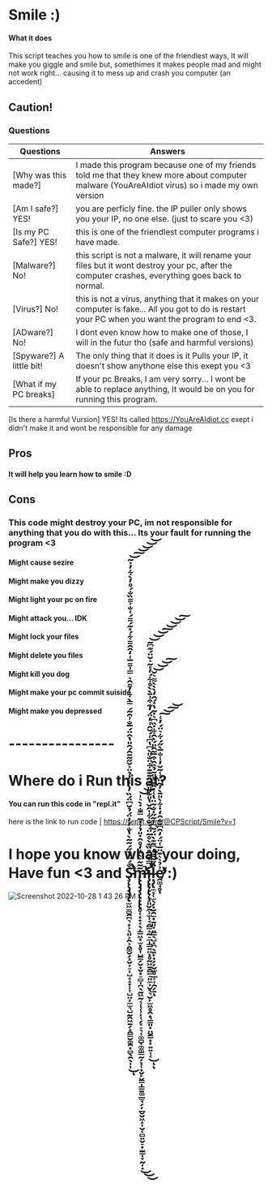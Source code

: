 # Smile :)
#### What it does
This script teaches you how to smile is one of the friendlest ways, It will make you giggle and smile but, somethimes it makes people mad and might not work right... causing it to mess up and crash you computer (an accedent)

## Caution!


### Questions
Questions | Answers
--------- | ---------
[Why was this made?] | I made this program because one of my friends told me that they knew more about computer malware (YouAreAIdiot virus) so i made my own version
[Am I safe?]  YES! | you are perficly fine. the IP puller only shows you your IP, no one else. (just to scare you <3)
[Is my PC Safe?]  YES! | this is one of the friendlest computer programs i have made.
[Malware?]  No! | this script is not a malware, it will rename your files but it wont destroy your pc, after the computer crashes, everything goes back to normal.
[Virus?]  No! | this is not a virus, anything that it makes on your computer is fake... All you got to do is restart your PC when you want the program to end <3.
[ADware?]  No! | I dont even know how to make one of those, I will in the futur tho (safe and harmful versions)
[Spyware?]  A little bit! | The only thing that it does is it Pulls your IP, it doesn't show anythone else this exept you <3
[What if my PC breaks] | If your pc Breaks, I am very sorry... I wont be able to replace anything, It would be on you for running this program.
[Is there a harmful Vursion]  YES! Its called https://YouAreAIdiot.cc exept i didn't make it and wont be responsible for any damage


## Pros
#### It will help you learn how to smile :D



## Cons
### This code might destroy your PC, im not responsible for anything that you do with this... Its your fault for running the program <3
#### Might cause sezire
#### Might make you dizzy
#### Might light your pc on fire
#### Might attack you... IDK
#### Might lock your files
#### Might delete you files
#### Might kill you dog
#### Might make your pc commit suiside
#### Might make you depressed

# ----------------

# Where do i Run this at?
#### You can run this code in "repl.it"



here is the link to run code  |  https://replit.com/@CPScript/Smile?v=1

# I hope you know what your doing, Have fun <3 and Ş̵̨̨̡̡̡̢̛̫͖̫̻̯̪͉̟͕̖͈͕̭͕̭͚̮̗͓̬͕̠͎̺̝̝͙̹͎̺̤̦̼̫͉̺̰̭͖̱̗̝̯̳̮͚̯͙̻̖̯̖̩͎̐́̈́̀̋́̃̃̀̔̐̓̓̈́̉̆͆̈́̏̓̀̾̓̉̈͐̌̋͂̄̑́̂̎̔̂̈́̅̐͗̑͂́̿̀͋̓͌̑͛̿͗͌̅͑̒̂̂͌͋́̽͂́͌́͑̐͐͌̏̐́̊̓̀͋̓͐̃̕̕̚͘͜͝͠͝͝͝͝ͅm̶̢̢̡̡̧̢̨̢̢̛̥̜͓̟͔̖͔̳͖͓̫͓̥͎̺̳̗̬̟̬͙̠̻̩̪̖̰͖̰͔̜̹̹̦̜̗͓̠͉͎͚̻̞͚͚͇̰̦͓̜̟̬̙̬̳̩̳̱͚̲̫̘̗̦̲̬̬͖̝͎̬͔̻͍̬̠̟̫͇̩̞̰̦̣̃͂̃͐̀̒̒̊̂̇̎̉͗̍̃̿̐̇̀͛̍̚͘̚̕͜͜͜͝͝i̵̧̢̢̨̢̨̧̛̛̛̛͈̮̭̹̫̹̘̭͇̝̰̠̼̩͇͍̤͓̥̰͖̱̯͇̠͈̼͕̬̖͉̮̙̫͖̥̭̝͉̳͈͓̤̮̳͙͓͍͍͎͔̿͒̀̊̏͊̀̊͂̈́́̐͋̍̂̌̔̎͊̋̎̋͊̽̄͊̄͋̈̐̎̀͆̔͆͑́̌̂͑̒̈́̒͊͒͗̄̀̀̊͋́̓̽͂͐̌̈́͊͆͂͘͘̚͜͝͝͝͠͝͝͝͠ͅͅļ̴̡̢̼͔̜̫̖̗̣̮̯̫͙̱͈̞͍͇̖̺͓̪̖͍̙̟̗̦̬̫̥̲͕͎̯̗͍̑̋͂͌̒͆͂͊̀̈́͂͆̓̃̋̽̐͂̈̔̾̽̂͊̔̎̃̉̏̑͒̅͂̑̎́̀̑͋̇̏͆͛̇͂̔̇́̂̒̀̀̀͌͛̆̚̚͝͝͝͠ͅe̸̛̛̯͚̘̥͓͗̉͛͛͊̈̅͑̈́̒̑͆̌̐̂̒̇͋̀̎̄̀̓̃̈́̾͂̌̓̾̐̅̀̋́͋͛̈́̓͑̕͘͠͝͠͝ :)
![Screenshot 2022-10-28 1 43 26 PM](https://user-images.githubusercontent.com/83523587/199275008-d1048126-2b5d-47f3-8971-537a92a1f771.png)
